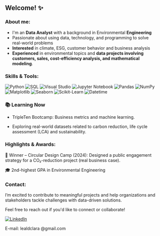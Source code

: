 ## Welcome! ✨

### About me:
- I'm an **Data Analyst** with a background in Environmental **Engineering**
- Passionate about using data, technology, and programming to solve real-world problems
- **Interested** in climate, ESG, customer behavior and business analysis
- **Experienced** in environmental topics and **data projects involving customers, sales, cost-efficiency analysis, and mathematical modeling**.

### Skills & Tools:
![Python](https://img.shields.io/badge/Python-3776AB?style=for-the-badge&logo=python&logoColor=white) ![SQL](https://img.shields.io/badge/SQL-4479A1?style=for-the-badge&logo=postgresql&logoColor=white) ![Visual Studio](https://img.shields.io/badge/Visual%20Studio-5C2D91?style=for-the-badge&logo=visual-studio&logoColor=white) ![Jupyter Notebook](https://img.shields.io/badge/Jupyter-F37626?style=for-the-badge&logo=jupyter&logoColor=white) ![Pandas](https://img.shields.io/badge/Pandas-150458?style=for-the-badge&logo=pandas&logoColor=white) ![NumPy](https://img.shields.io/badge/NumPy-013243?style=for-the-badge&logo=numpy&logoColor=white) ![Matplotlib](https://img.shields.io/badge/Matplotlib-11557C?style=for-the-badge&logo=matplotlib&logoColor=white) ![Seaborn](https://img.shields.io/badge/Seaborn-3776AB?style=for-the-badge&logo=python&logoColor=white)  ![Scikit-Learn](https://img.shields.io/badge/Scikit--Learn-F7931E?style=for-the-badge&logo=scikit-learn&logoColor=white) ![Datetime](https://img.shields.io/badge/Datetime-FFD43B?style=for-the-badge&logo=python&logoColor=white)

### 📚 Learning Now
- TripleTen Bootcamp: Business metrics and machine learning.

- Exploring real-world datasets related to carbon reduction, life cycle assessment (LCA) and sustainability.

### **Highlights & Awards**: 
🥇 Winner – Circular Design Camp (2024): Designed a public engagement strategy for a CO₂-reduction project (real business case).

🎓 2nd-highest GPA in Environmental Engineering
 
### Contact:
I’m excited to contribute to meaningful projects and help organizations and stakeholders tackle challenges with data-driven solutions.

Feel free to reach out if you'd like to connect or collaborate!

[![LinkedIn](https://img.shields.io/badge/LinkedIn-0077B5?style=for-the-badge&logo=linkedin&logoColor=white)](https://www.linkedin.com/in/claradantas/)


E-mail: lealdclara @gmail.com

